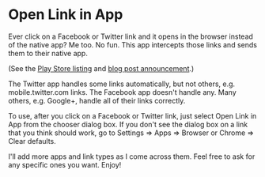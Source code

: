 Open Link in App
================

Ever click on a Facebook or Twitter link and it opens in the browser instead of
the native app? Me too. No fun. This app intercepts those links and sends them
to their native app.

(See the
[Play Store listing](https://play.google.com/store/apps/details?id=org.snarfed.android.openinapp)
and [blog post announcement](http://snarfed.org/2013-07-16_open_link_in_app).)

The Twitter app handles some links automatically, but not others, e.g.
mobile.twitter.com links. The Facebook app doesn't handle any. Many others, e.g.
Google+, handle all of their links correctly.

To use, after you click on a Facebook or Twitter link, just select Open Link in
App from the chooser dialog box. If you don't see the dialog box on a link that
you think should work, go to Settings => Apps => Browser or Chrome => Clear
defaults.

I'll add more apps and link types as I come across them. Feel free to ask for
any specific ones you want. Enjoy!
